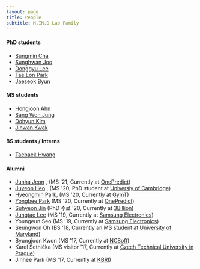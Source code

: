 ```yaml
---
layout: page
title: People
subtitle: M.IN.D Lab Family
---
```


#### PhD students

* [Sungmin Cha](https://sites.google.com/view/sungmin-cha/) 
* [Sunghwan Joo](https://sites.google.com/view/sunghwanjoo/) 
* [Donggyu Lee](https://sites.google.com/view/dqlee) 
* [Tae Eon Park](https://sites.google.com/view/taeeon) 
* [Jaeseok Byun](https://sites.google.com/view/jaeseokbyun) 

#### MS students

* [Hongjoon Ahn](https://sites.google.com/view/hongjoon-ahn)  
* [Sang Won Jung](https://sites.google.com/view/sangwon-jung)
* [Dohyun Kim](https://sites.google.com/view/dokim/)
* [Jihwan Kwak](https://sites.google.com/view/kkwakzi)

#### BS students / Interns

* [Taebaek Hwang]()  


#### Alumni

* [Junha Jeon](https://sites.google.com/view/junhajeon) , (MS '21, Currently at [OnePredict](http://onepredict.ai))
* [Juyeon Heo](https://sites.google.com/view/juyeonheo/) , (MS '20, PhD student at [Universiy of Cambridge](http://mlg.eng.cam.ac.uk/))
* [Hyeongmin Park](https://sites.google.com/view/hyeongminpark/), (MS '20, Currently at [GymT](https://www.tlabstudio.com/))   
* [Yongbee Park](https://sites.google.com/view/yongbeepark/) (MS '20, Currently at [OnePredict](http://onepredict.ai))
* [Suhyeon Jin]() (PhD 수료 '20, Currently at [3Billion](https://www.3billion.io/))
* [Jungtae Lee](https://jungtae9lee.github.io/about/) (MS '19, Currently at [Samsung Electronics](http://www.samsung.com))
* Youngeun Seo (MS '19, Currently at [Samsung Electronics](http://www.samsung.com))
* Seungwon Oh (BS '18, Currently an MS student at [University of Maryland](https://www.umd.edu/))
* Byungjoon Kwon (MS '17, Currently at [NCSoft](http://kr.ncsoft.com/korean/))
* Karel Setnička (MS visitor '17, Currently at [Czech Technical University in Prague](https://www.cvut.cz/en))
* Jinhee Park (MS '17, Currently at [KBRI](http://www.kbri.re.kr/new/pages_eng/main/))


